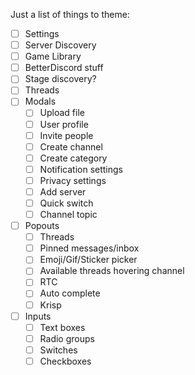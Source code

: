 Just a list of things to theme:

- [ ] Settings
- [ ] Server Discovery
- [ ] Game Library
- [ ] BetterDiscord stuff
- [ ] Stage discovery?
- [ ] Threads
- [ ] Modals
	- [ ] Upload file
	- [ ] User profile
	- [ ] Invite people
	- [ ] Create channel
	- [ ] Create category
	- [ ] Notification settings
	- [ ] Privacy settings
	- [ ] Add server
	- [ ] Quick switch
	- [ ] Channel topic
- [ ] Popouts
	- [ ] Threads
	- [ ] Pinned messages/inbox
	- [ ] Emoji/Gif/Sticker picker
	- [ ] Available threads hovering channel
	- [ ] RTC
	- [ ] Auto complete
	- [ ] Krisp
- [ ] Inputs
	- [ ] Text boxes
	- [ ] Radio groups
	- [ ] Switches
	- [ ] Checkboxes